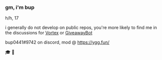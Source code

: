 
### gm, i'm bup
h/h, 17

i generally do not develop on public repos, you're more likely to find me in the discussions for [Vortex](https://github.com/jagrosh/Vortex) or [GiveawayBot](https://github.com/jagrosh/GiveawayBot)

bup0441#9742 on discord, mod @ https://ygg.fun/

:mortar_board:
:otter:
